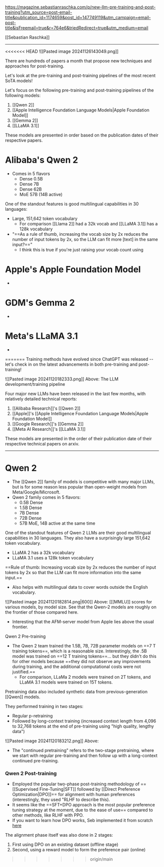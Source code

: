 https://magazine.sebastianraschka.com/p/new-llm-pre-training-and-post-training?utm_source=post-email-title&publication_id=1174659&post_id=147749119&utm_campaign=email-post-title&isFreemail=true&r=764e6&triedRedirect=true&utm_medium=email

[[Sebastian Raschka]]

----

<<<<<<< HEAD
![[Pasted image 20241126143049.png]]

There are hundreds of papers a month that propose new techniques and approaches for post-training.

Let's look at the pre-training and post-training pipelines of the most recent SoTA models!


Let's focus on the following pre-training and post-training pipelines of the following models:
1. [[Qwen 2]]
2. [[Apple Intelligence Foundation Language Models|Apple Foundation Model]]
3. [[Gemma 2]]
4. [[LLaMA 3.1]]

These models are presented in order based on the publication dates of their respective papers.

# Alibaba's Qwen 2
- Comes in 5 flavors
	- Dense 0.5B
	- Dense 7B
	- Dense 62B
	- MoE 57B (14B active)

One of the standout features is good multilingual capabilities in 30 languages:
- Large, 151,642 token vocabulary
	- For comparison [[Llama 2]] had a 32k vocab and [[LLaMA 3.1]] has a 128k vocabulary
- "==As a rule of thumb, increasing the vocab size by 2x reduces the number of input tokens by 2x, so the LLM can fit more [text] in the same input?=="
	- I think this is true if you're just raising your vocab count using 




# Apple's Apple Foundation Model
- 


# GDM's Gemma 2
- 


# Meta's LLaMA 3.1
- 
=======
Training methods have evolved since ChatGPT was released -- let's check in on the latest advancements in both pre-training and post-training!

![[Pasted image 20241120182333.png]]
Above: The LLM development/training pipeline

Four major new LLMs have been released in the last few months, with relatively detailed technical reports:
1. [[Alibaba Research]]'s [[Qwen 2]]
2. [[Apple]]'s [[Apple Intelligence Foundation Language Models|Apple Foundation Model]]
3. [[Google Research]]'s [[Gemma 2]]
4. [[Meta AI Research]]'s [[LLaMA 3.1]]

These models are presented in the order of their publication date of their respective technical papers on arxiv.

-----

# Qwen 2
- The [[Qwen 2]] family of models is competitive with many major LLMs, but is for some reason less popular than open-weight models from Meta/Google/Microsoft.
- Qwen 2 family comes in 5 flavors:
	- 0.5B Dense
	- 1.5B Dense
	- 7B Dense
	- 72B Dense
	- 57B MoE, 14B active at the same time

One of the standout features of Qwen 2 LLMs are their good multilingual capabilities in 30 languages. They also have a surprisingly large 151,642 token vocabulary.
- LLaMA 2 has a 32k vocabulary
- LLaMA 3.1 uses a 128k token vocabulary

==Rule of thumb: Increasing vocab size by 2x reduces the number of input tokens by 2x so that the LLM can fit more information into the same input.==
- Also helps with multilingual data to cover words outside the English vocabulary.


![[Pasted image 20241120182814.png|600]]
Above: [[[MMLU]] scores for various models, by model size. See that the Qwen-2 models are roughly on the frontier of those compared here.
- Interesting that the AFM-server model from Apple lies above the usual frontier.

Qwen 2 Pre-training
- The Qwen 2 team trained the 1.5B, 7B, 72B parameter models on ==7 T training tokens==, which is a reasonable size. Interestingly, the .5B model was trained on ==12 T training tokens==... but they didn't do this for other models because ==they did not observe any improvements during training, and the additional computational costs were not justified.==
	- For comparison, LLaMa 2 models were trained on 2T tokens, and LLaMA 3.1 models were trained on 15T tokens.

Pretraining data also included synthetic data from previous-generation [[Qwen]] models.

They performed training in two stages:
- Regular p-retraining
- Followed by long-context training (increased context length from 4,096 to 32,768 tokens at the end of pre-training using "high quality, lengthy data")

![[Pasted image 20241120183212.png]]
Above:
- The "continued pretraining" refers to the two-stage pretraining, where we start with regular pre-training and then follow up with a long-context continued pre-training.

### Qwen 2 Post-training
- Employed the popular two-phase post-training methodology of ==[[Supervised Fine-Tuning|SFT]] followed by [[Direct Preference Optimization|DPO]]== for alignment with human preferences (interestingly, they used "RLHF to describe this).
- It seems like the ==SFT+DPO approach is the most popular preference tuning strategy at the moment, due to the ease of use== compared to other methods, like RLHF with PPO.
- If you want to learn how DPO works, Seb implemented it from scratch [here](https://github.com/rasbt/LLMs-from-scratch/blob/main/ch07/04_preference-tuning-with-dpo/dpo-from-scratch.ipynb)

The alignment phase itself was also done in 2 stages:
1. First using DPO on an existing dataset (offline stage)
2. Second, using a reward model to form the preference pair (online)

>>>>>>> origin/main





























